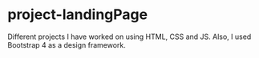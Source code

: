 # project-landingPage

Different projects I have worked on using HTML, CSS and JS. Also, I used Bootstrap 4 as a design framework.
